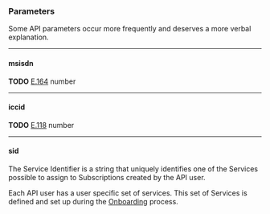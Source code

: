 ### Parameters

Some API parameters occur more frequently and deserves a more verbal explanation.

---

#### msisdn

__TODO__ [E.164](https://en.wikipedia.org/wiki/E.164) number

---

#### iccid

__TODO__ [E.118](https://en.wikipedia.org/wiki/Subscriber_identity_module#ICCID) number

---

#### sid

The Service Identifier is a string that uniquely identifies one of the Services possible to assign to Subscriptions created by the API user.

Each API user has a user specific set of services. This set of Services is defined and set up during the [Onboarding](onboarding.md) process.
